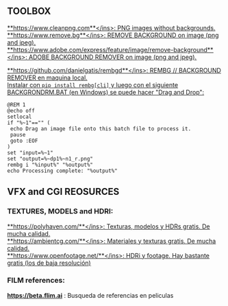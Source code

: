 ## TOOLBOX   

<ins>**https://www.cleanpng.com**</ins>:  PNG images without backgrounds.   
<ins>**https://www.remove.bg**</ins>:  REMOVE BACKGROUND on image (png and jpeg).   
<ins>**https://www.adobe.com/express/feature/image/remove-background**</ins>:  ADOBE BACKGROUND REMOVER on image (png and jpeg).   
   
<ins>**https://github.com/danielgatis/rembgd**</ins>:  REMBG // BACKGROUND REMOVER en maquina local.    
Instalar con ```pip install rembg[cli]``` y luego con el siguiente BACKGRONDRM.BAT (en Windows) se puede hacer "Drag and Drop":      
 ```
@REM 1
@echo off
setlocal
if "%~1"=="" (
  echo Drag an image file onto this batch file to process it.
  pause
  goto :EOF
)
set "input=%~1"
set "output=%~dp1%~n1_r.png"
rembg i "%input%" "%output%"
echo Processing complete: "%output%"
```


## VFX and CGI REOSURCES

### TEXTURES, MODELS and HDRI:   
<ins>**https://polyhaven.com/**</ins>: Texturas, modelos y HDRs gratis. De mucha calidad.   
<ins>**https://ambientcg.com/**</ins>: Materiales y texturas gratis. De mucha calidad.   
<ins>**https://www.openfootage.net/**</ins>: HDRi y footage. Hay bastante gratis (los de baja resolución)  

### FILM references:   

**https://beta.flim.ai** : Busqueda de referencias en peliculas    

